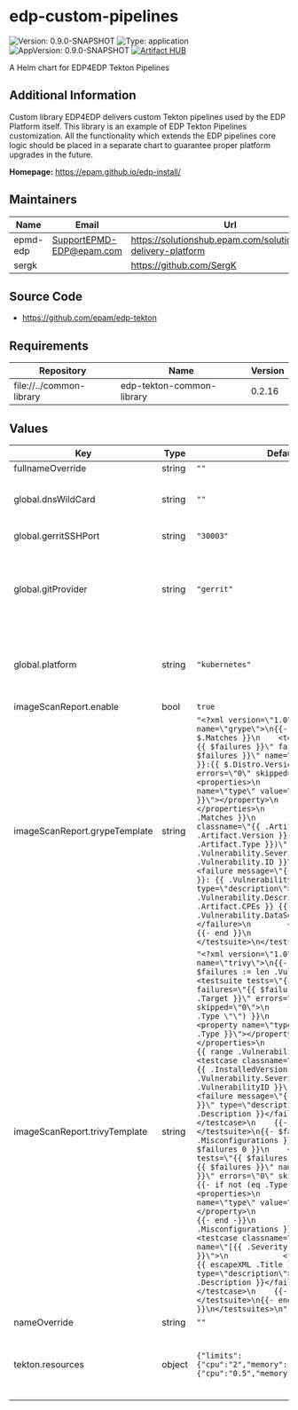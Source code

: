# edp-custom-pipelines

![Version: 0.9.0-SNAPSHOT](https://img.shields.io/badge/Version-0.9.0--SNAPSHOT-informational?style=flat-square) ![Type: application](https://img.shields.io/badge/Type-application-informational?style=flat-square) ![AppVersion: 0.9.0-SNAPSHOT](https://img.shields.io/badge/AppVersion-0.9.0--SNAPSHOT-informational?style=flat-square)
[![Artifact HUB](https://img.shields.io/endpoint?url=https://artifacthub.io/badge/repository/epmdedp)](https://artifacthub.io/packages/search?repo=epmdedp)

A Helm chart for EDP4EDP Tekton Pipelines

## Additional Information

Custom library EDP4EDP delivers custom Tekton pipelines used by the EDP Platform itself. This library is an example of EDP Tekton Pipelines customization. All the functionality which extends the EDP pipelines core logic should be placed in a separate chart to guarantee proper platform upgrades in the future.

**Homepage:** <https://epam.github.io/edp-install/>

## Maintainers

| Name | Email | Url |
| ---- | ------ | --- |
| epmd-edp | <SupportEPMD-EDP@epam.com> | <https://solutionshub.epam.com/solution/epam-delivery-platform> |
| sergk |  | <https://github.com/SergK> |

## Source Code

* <https://github.com/epam/edp-tekton>

## Requirements

| Repository | Name | Version |
|------------|------|---------|
| file://../common-library | edp-tekton-common-library | 0.2.16 |

## Values

| Key | Type | Default | Description |
|-----|------|---------|-------------|
| fullnameOverride | string | `""` |  |
| global.dnsWildCard | string | `""` | a cluster DNS wildcard name |
| global.gerritSSHPort | string | `"30003"` | Gerrit SSH node port |
| global.gitProvider | string | `"gerrit"` | Define Git Provider to be used in Pipelines. Can be gerrit (default), gitlab, github |
| global.platform | string | `"kubernetes"` | platform type that can be "kubernetes" or "openshift" |
| imageScanReport.enable | bool | `true` |  |
| imageScanReport.grypeTemplate | string | `"<?xml version=\"1.0\" ?>\n<testsuites name=\"grype\">\n{{- $failures := len $.Matches }}\n    <testsuite tests=\"{{ $failures }}\" failures=\"{{ $failures }}\" name=\"{{ $.Distro.Name }}:{{ $.Distro.Version }}\" errors=\"0\" skipped=\"0\">\n        <properties>\n            <property name=\"type\" value=\"{{ $.Distro.Name }}\"></property>\n        </properties>\n        {{- range .Matches }}\n        <testcase classname=\"{{ .Artifact.Name }}-{{ .Artifact.Version }} ({{ .Artifact.Type }})\" name=\"[{{ .Vulnerability.Severity }}] {{ .Vulnerability.ID }}\">\n            <failure message=\"{{ .Artifact.Name }}: {{ .Vulnerability.ID }}\" type=\"description\">{{ .Vulnerability.Description }} {{ .Artifact.CPEs }} {{ .Vulnerability.DataSource }}</failure>\n        </testcase>\n        {{- end }}\n    </testsuite>\n</testsuites>\n"` |  |
| imageScanReport.trivyTemplate | string | `"<?xml version=\"1.0\" ?>\n<testsuites name=\"trivy\">\n{{- range . -}}\n{{- $failures := len .Vulnerabilities }}\n    <testsuite tests=\"{{ $failures }}\" failures=\"{{ $failures }}\" name=\"{{  .Target }}\" errors=\"0\" skipped=\"0\">\n    {{- if not (eq .Type \"\") }}\n        <properties>\n            <property name=\"type\" value=\"{{ .Type }}\"></property>\n        </properties>\n        {{- end -}}\n        {{ range .Vulnerabilities }}\n        <testcase classname=\"{{ .PkgName }}-{{ .InstalledVersion }}\" name=\"[{{ .Vulnerability.Severity }}] {{ .VulnerabilityID }}\">\n            <failure message=\"{{ escapeXML .Title }}\" type=\"description\">{{ escapeXML .Description }}</failure>\n        </testcase>\n    {{- end }}\n    </testsuite>\n{{- $failures := len .Misconfigurations }}\n{{- if gt $failures 0 }}\n    <testsuite tests=\"{{ $failures }}\" failures=\"{{ $failures }}\" name=\"{{  .Target }}\" errors=\"0\" skipped=\"0\">\n    {{- if not (eq .Type \"\") }}\n        <properties>\n            <property name=\"type\" value=\"{{ .Type }}\"></property>\n        </properties>\n        {{- end -}}\n        {{ range .Misconfigurations }}\n        <testcase classname=\"{{ .Type }}\" name=\"[{{ .Severity }}] {{ .ID }}\">\n            <failure message=\"{{ escapeXML .Title }}\" type=\"description\">{{ escapeXML .Description }}</failure>\n        </testcase>\n    {{- end }}\n    </testsuite>\n{{- end }}\n{{- end }}\n</testsuites>\n"` |  |
| nameOverride | string | `""` |  |
| tekton.resources | object | `{"limits":{"cpu":"2","memory":"3Gi"},"requests":{"cpu":"0.5","memory":"2Gi"}}` | The resource limits and requests for the Tekton Tasks |
